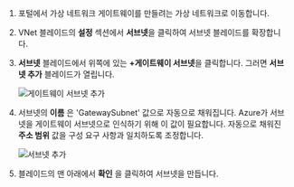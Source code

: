 1. 포털에서 가상 네트워크 게이트웨이를 만들려는 가상 네트워크로 이동합니다.
2. VNet 블레이드의 **설정** 섹션에서 **서브넷**을 클릭하여 서브넷 블레이드를 확장합니다.
3. **서브넷** 블레이드에서 위쪽에 있는 **+게이트웨이 서브넷**을 클릭합니다. 그러면 **서브넷 추가** 블레이드가 열립니다. 
   
    ![게이트웨이 서브넷 추가](./media/vpn-gateway-add-gwsubnet-s2s-rm-portal-include/addgwsubnet.png "게이트웨이 서브넷 추가")
4. 서브넷의 **이름** 은 'GatewaySubnet' 값으로 자동으로 채워집니다. Azure가 서브넷을 게이트웨이 서브넷으로 인식하기 위해 이 값이 필요합니다. 자동으로 채워진 **주소 범위** 값을 구성 요구 사항과 일치하도록 조정합니다.

    ![서브넷 추가](./media/vpn-gateway-add-gwsubnet-s2s-rm-portal-include/gwsubnet.png "서브넷 추가")
5. 블레이드의 맨 아래에서 **확인** 을 클릭하여 서브넷을 만듭니다.